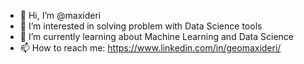 - 👋 Hi, I’m @maxideri
- 👀 I’m interested in solving problem with Data Science tools
- 🌱 I’m currently learning about Machine Learning and Data Science
- 📫 How to reach me: https://www.linkedin.com/in/geomaxideri/

<!---
maxideri/maxideri is a ✨ special ✨ repository because its `README.md` (this file) appears on your GitHub profile.
You can click the Preview link to take a look at your changes.
--->
